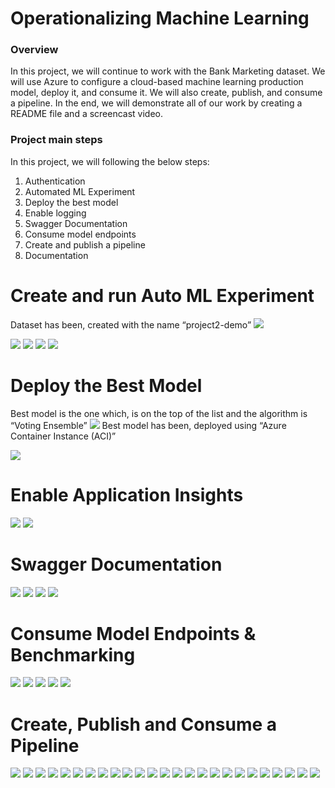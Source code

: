 # Operationalizing Machine Learning
### **Overview**
In this project, we will continue to work with the Bank Marketing dataset. We will use Azure to configure a cloud-based machine learning production model, deploy it, and consume it. We will also create, publish, and consume a pipeline. In the end, we will demonstrate all of our work by creating a README file and a screencast video.
### **Project main steps**
In this project, we will following the below steps:
1.	Authentication
2.	Automated ML Experiment
3.	Deploy the best model
4.	Enable logging
5.	Swagger Documentation
6.	Consume model endpoints
7.	Create and publish a pipeline
8.	Documentation

# Create and run Auto ML Experiment
Dataset has been, created with the name “project2-demo”
<img src="Images/pic1.png">

<img src="Images/pic2.png">

<img src="Images/pic3.png">

<img src="Images/pic4.png">

<img src="Images/pic5.png">

# Deploy the Best Model
Best model is the one which, is on the top of the list and the algorithm is “Voting Ensemble”
<img src="Images/pic6.png">
Best model has been, deployed using “Azure Container Instance (ACI)”

<img src="Images/pic7.png">

# Enable Application Insights

<img src="Images/pic8.png">

<img src="Images/pic9.png">

# Swagger Documentation

<img src="Images/pic10.png">

<img src="Images/pic11.png">

<img src="Images/pic12.png">

<img src="Images/pic13.png">

# Consume Model Endpoints & Benchmarking

<img src="Images/pic14.png">

<img src="Images/pic15.png">

<img src="Images/pic16.png">

<img src="Images/pic17.png">

<img src="Images/pic18.png">

# Create, Publish and Consume a Pipeline

<img src="Images/pic19.png">

<img src="Images/pic20.png">

<img src="Images/pic21.png">

<img src="Images/pic22.png">

<img src="Images/pic23.png">

<img src="Images/pic24.png">

<img src="Images/pic25.png">

<img src="Images/pic26.png">

<img src="Images/pic27.png">

<img src="Images/pic28.png">

<img src="Images/pic29.png">

<img src="Images/pic30.png">

<img src="Images/pic31.png">

<img src="Images/pic32.png">

<img src="Images/pic33.png">

<img src="Images/pic34.png">

<img src="Images/pic35.png">

<img src="Images/pic36.png">

<img src="Images/pic37.png">

<img src="Images/pic38.png">

<img src="Images/pic39.png">

<img src="Images/pic40.png">

<img src="Images/pic41.png">

<img src="Images/pic42.png">

<img src="Images/pic43.png">

